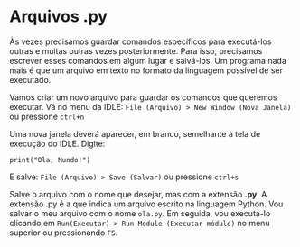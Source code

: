 # Arquivos .py
Às vezes precisamos guardar comandos específicos para executá-los outras e muitas outras vezes posteriormente. Para isso, precisamos escrever esses comandos em algum lugar e salvá-los. Um programa nada mais é que um arquivo em texto no formato da linguagem possível de ser executado.

Vamos criar um novo arquivo para guardar os comandos que queremos executar. Vá no menu da IDLE:
`File (Arquivo) > New Window (Nova Janela)` ou pressione `ctrl+n`

Uma nova janela deverá aparecer, em branco, semelhante à tela de execução do IDLE. Digite:
```
print("Ola, Mundo!")
```
E salve: `File (Arquivo) > Save (Salvar)` ou pressione `ctrl+s`


Salve o arquivo com o nome que desejar, mas com a extensão **.py**. A extensão .py é a que indica um arquivo escrito na linguagem Python. Vou salvar o meu arquivo com o nome `ola.py`. Em seguida, vou executá-lo clicando em `Run(Executar) > Run Module (Executar módulo)` no menu superior ou pressionando `F5`.